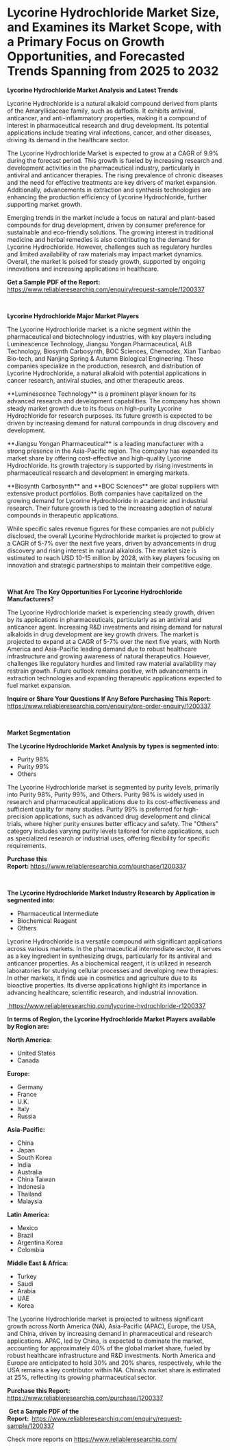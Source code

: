 <p><h1>Lycorine Hydrochloride Market Size, and Examines its Market Scope, with a Primary Focus on Growth Opportunities, and Forecasted Trends Spanning from 2025 to 2032</h1></p><p><strong>Lycorine Hydrochloride Market Analysis and Latest Trends</strong></p>
<p><p>Lycorine Hydrochloride is a natural alkaloid compound derived from plants of the Amaryllidaceae family, such as daffodils. It exhibits antiviral, anticancer, and anti-inflammatory properties, making it a compound of interest in pharmaceutical research and drug development. Its potential applications include treating viral infections, cancer, and other diseases, driving its demand in the healthcare sector.</p><p>The Lycorine Hydrochloride Market is expected to grow at a CAGR of 9.9% during the forecast period. This growth is fueled by increasing research and development activities in the pharmaceutical industry, particularly in antiviral and anticancer therapies. The rising prevalence of chronic diseases and the need for effective treatments are key drivers of market expansion. Additionally, advancements in extraction and synthesis technologies are enhancing the production efficiency of Lycorine Hydrochloride, further supporting market growth.</p><p>Emerging trends in the market include a focus on natural and plant-based compounds for drug development, driven by consumer preference for sustainable and eco-friendly solutions. The growing interest in traditional medicine and herbal remedies is also contributing to the demand for Lycorine Hydrochloride. However, challenges such as regulatory hurdles and limited availability of raw materials may impact market dynamics. Overall, the market is poised for steady growth, supported by ongoing innovations and increasing applications in healthcare.</p></p>
<p><strong>Get a Sample PDF of the Report:&nbsp;</strong> <a href="https://www.reliableresearchiq.com/enquiry/request-sample/1200337?utm_campaign=1170&utm_medium=2&utm_source=Github&utm_content=ia&utm_term=25012025&utm_id=lycorine-hydrochloride">https://www.reliableresearchiq.com/enquiry/request-sample/1200337</a></p>
<p>&nbsp;</p>
<p><strong>Lycorine Hydrochloride Major Market Players</strong></p>
<p><p>The Lycorine Hydrochloride market is a niche segment within the pharmaceutical and biotechnology industries, with key players including Luminescence Technology, Jiangsu Yongan Pharmaceutical, ALB Technology, Biosynth Carbosynth, BOC Sciences, Chemodex, Xian Tianbao Bio-tech, and Nanjing Spring & Autumn Biological Engineering. These companies specialize in the production, research, and distribution of Lycorine Hydrochloride, a natural alkaloid with potential applications in cancer research, antiviral studies, and other therapeutic areas.</p><p>**Luminescence Technology** is a prominent player known for its advanced research and development capabilities. The company has shown steady market growth due to its focus on high-purity Lycorine Hydrochloride for research purposes. Its future growth is expected to be driven by increasing demand for natural compounds in drug discovery and development.</p><p>**Jiangsu Yongan Pharmaceutical** is a leading manufacturer with a strong presence in the Asia-Pacific region. The company has expanded its market share by offering cost-effective and high-quality Lycorine Hydrochloride. Its growth trajectory is supported by rising investments in pharmaceutical research and development in emerging markets.</p><p>**Biosynth Carbosynth** and **BOC Sciences** are global suppliers with extensive product portfolios. Both companies have capitalized on the growing demand for Lycorine Hydrochloride in academic and industrial research. Their future growth is tied to the increasing adoption of natural compounds in therapeutic applications.</p><p>While specific sales revenue figures for these companies are not publicly disclosed, the overall Lycorine Hydrochloride market is projected to grow at a CAGR of 5-7% over the next five years, driven by advancements in drug discovery and rising interest in natural alkaloids. The market size is estimated to reach USD 10-15 million by 2028, with key players focusing on innovation and strategic partnerships to maintain their competitive edge.</p></p>
<p>&nbsp;</p>
<p><strong>What Are The Key Opportunities For Lycorine Hydrochloride Manufacturers?</strong></p>
<p><p>The Lycorine Hydrochloride market is experiencing steady growth, driven by its applications in pharmaceuticals, particularly as an antiviral and anticancer agent. Increasing R&D investments and rising demand for natural alkaloids in drug development are key growth drivers. The market is projected to expand at a CAGR of 5-7% over the next five years, with North America and Asia-Pacific leading demand due to robust healthcare infrastructure and growing awareness of natural therapeutics. However, challenges like regulatory hurdles and limited raw material availability may restrain growth. Future outlook remains positive, with advancements in extraction technologies and expanding therapeutic applications expected to fuel market expansion.</p></p>
<p><strong>Inquire or Share Your Questions If Any Before Purchasing This Report:</strong> <a href="https://www.reliableresearchiq.com/enquiry/pre-order-enquiry/1200337?utm_campaign=1170&utm_medium=2&utm_source=Github&utm_content=ia&utm_term=25012025&utm_id=lycorine-hydrochloride">https://www.reliableresearchiq.com/enquiry/pre-order-enquiry/1200337</a></p>
<p>&nbsp;</p>
<p><strong>Market Segmentation</strong></p>
<p><strong>The Lycorine Hydrochloride Market Analysis by types is segmented into:</strong></p>
<p><ul><li>Purity 98%</li><li>Purity 99%</li><li>Others</li></ul></p>
<p><p>The Lycorine Hydrochloride market is segmented by purity levels, primarily into Purity 98%, Purity 99%, and Others. Purity 98% is widely used in research and pharmaceutical applications due to its cost-effectiveness and sufficient quality for many studies. Purity 99% is preferred for high-precision applications, such as advanced drug development and clinical trials, where higher purity ensures better efficacy and safety. The "Others" category includes varying purity levels tailored for niche applications, such as specialized research or industrial uses, offering flexibility for specific requirements.</p></p>
<p><strong>Purchase this Report:&nbsp;</strong><a href="https://www.reliableresearchiq.com/purchase/1200337?utm_campaign=1170&utm_medium=2&utm_source=Github&utm_content=ia&utm_term=25012025&utm_id=lycorine-hydrochloride">https://www.reliableresearchiq.com/purchase/1200337</a></p>
<p>&nbsp;</p>
<p><strong>The Lycorine Hydrochloride Market Industry Research by Application is segmented into:</strong></p>
<p><ul><li>Pharmaceutical Intermediate</li><li>Biochemical Reagent</li><li>Others</li></ul></p>
<p><p>Lycorine Hydrochloride is a versatile compound with significant applications across various markets. In the pharmaceutical intermediate sector, it serves as a key ingredient in synthesizing drugs, particularly for its antiviral and anticancer properties. As a biochemical reagent, it is utilized in research laboratories for studying cellular processes and developing new therapies. In other markets, it finds use in cosmetics and agriculture due to its bioactive properties. Its diverse applications highlight its importance in advancing healthcare, scientific research, and industrial innovation.</p></p>
<p><a href="https://www.reliableresearchiq.com/lycorine-hydrochloride-r1200337?utm_campaign=1170&utm_medium=2&utm_source=Github&utm_content=ia&utm_term=25012025&utm_id=lycorine-hydrochloride">&nbsp;https://www.reliableresearchiq.com/lycorine-hydrochloride-r1200337</a></p>
<p><strong>In terms of Region, the Lycorine Hydrochloride Market Players available by Region are:</strong></p>
<p>
    <p> <strong> North America: </strong>
        <ul>
            <li>United States</li>
            <li>Canada</li>
        </ul>
        </p> 
    <p> <strong> Europe: </strong>
        <ul>
            <li>Germany</li>
            <li>France</li>
            <li>U.K.</li>
            <li>Italy</li>
            <li>Russia</li>
        </ul>
        </p> 
    <p> <strong> Asia-Pacific: </strong>
        <ul>
            <li>China</li>
            <li>Japan</li>
            <li>South Korea</li>
            <li>India</li>
            <li>Australia</li>
            <li>China Taiwan</li>
            <li>Indonesia</li>
            <li>Thailand</li>
            <li>Malaysia</li>
        </ul>
        </p> 
    <p> <strong> Latin America: </strong>
        <ul>
            <li>Mexico</li>
            <li>Brazil</li>
            <li>Argentina Korea</li>
            <li>Colombia</li>
        </ul>
        </p> 
    <p> <strong> Middle East & Africa: </strong>
        <ul>
            <li>Turkey</li>
            <li>Saudi</li>
            <li>Arabia</li>
            <li>UAE</li>
            <li>Korea</li>
        </ul>
    </p>
    </p>
<p><p>The Lycorine Hydrochloride market is projected to witness significant growth across North America (NA), Asia-Pacific (APAC), Europe, the USA, and China, driven by increasing demand in pharmaceutical and research applications. APAC, led by China, is expected to dominate the market, accounting for approximately 40% of the global market share, fueled by robust healthcare infrastructure and R&D investments. North America and Europe are anticipated to hold 30% and 20% shares, respectively, while the USA remains a key contributor within NA. China’s market share is estimated at 25%, reflecting its growing pharmaceutical sector.</p></p>
<p><strong>Purchase this Report: </strong><a href="https://www.reliableresearchiq.com/purchase/1200337?utm_campaign=1170&utm_medium=2&utm_source=Github&utm_content=ia&utm_term=25012025&utm_id=lycorine-hydrochloride">https://www.reliableresearchiq.com/purchase/1200337</a></p>
<p>&nbsp;<strong>Get a Sample PDF of the Report:&nbsp;&nbsp;</strong><a href="https://www.reliableresearchiq.com/enquiry/request-sample/1200337?utm_campaign=1170&utm_medium=2&utm_source=Github&utm_content=ia&utm_term=25012025&utm_id=lycorine-hydrochloride">https://www.reliableresearchiq.com/enquiry/request-sample/1200337</a></p>
<p><strong></strong></p>
<p>Check more reports on <a href="https://www.reliableresearchiq.com/?utm_campaign=1170&utm_medium=2&utm_source=Github&utm_content=ia&utm_term=25012025&utm_id=lycorine-hydrochloride">https://www.reliableresearchiq.com/</a></p>